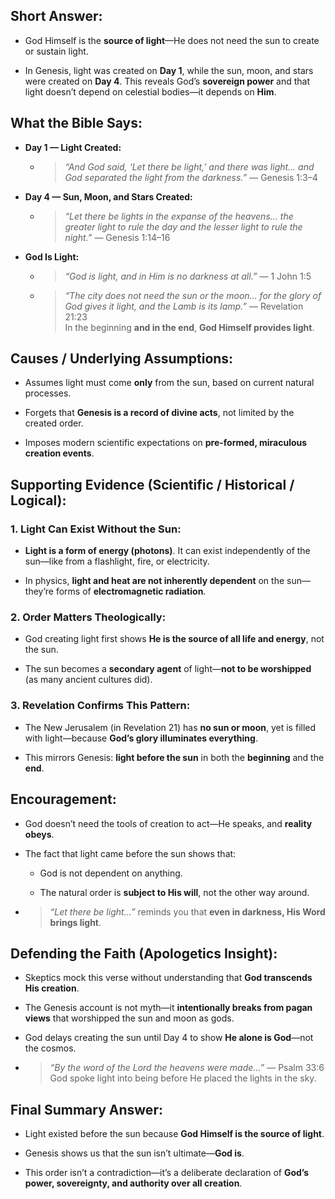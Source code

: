 ## Short Answer:

- God Himself is the **source of light**—He does not need the sun to create or sustain light.
    
- In Genesis, light was created on **Day 1**, while the sun, moon, and stars were created on **Day 4**. This reveals God’s **sovereign power** and that light doesn’t depend on celestial bodies—it depends on **Him**.

## What the Bible Says:

- **Day 1 — Light Created:**
    
    - > _“And God said, ‘Let there be light,’ and there was light… and God separated the light from the darkness.”_ — Genesis 1:3–4
        
- **Day 4 — Sun, Moon, and Stars Created:**
    
    - > _“Let there be lights in the expanse of the heavens… the greater light to rule the day and the lesser light to rule the night.”_ — Genesis 1:14–16
        
- **God Is Light:**
    
    - > _“God is light, and in Him is no darkness at all.”_ — 1 John 1:5
        
    - > _“The city does not need the sun or the moon… for the glory of God gives it light, and the Lamb is its lamp.”_ — Revelation 21:23  
        > In the beginning **and in the end**, **God Himself provides light**.
        

## Causes / Underlying Assumptions:

- Assumes light must come **only** from the sun, based on current natural processes.
    
- Forgets that **Genesis is a record of divine acts**, not limited by the created order.
    
- Imposes modern scientific expectations on **pre-formed, miraculous creation events**.

## Supporting Evidence (Scientific / Historical / Logical):

### 1. **Light Can Exist Without the Sun:**

- **Light is a form of energy (photons)**. It can exist independently of the sun—like from a flashlight, fire, or electricity.
    
- In physics, **light and heat are not inherently dependent** on the sun—they’re forms of **electromagnetic radiation**.
    

### 2. **Order Matters Theologically:**

- God creating light first shows **He is the source of all life and energy**, not the sun.
    
- The sun becomes a **secondary agent** of light—**not to be worshipped** (as many ancient cultures did).
    

### 3. **Revelation Confirms This Pattern:**

- The New Jerusalem (in Revelation 21) has **no sun or moon**, yet is filled with light—because **God’s glory illuminates everything**.
    
- This mirrors Genesis: **light before the sun** in both the **beginning** and the **end**.

## Encouragement:

- God doesn’t need the tools of creation to act—He speaks, and **reality obeys**.
    
- The fact that light came before the sun shows that:
    
    - God is not dependent on anything.
        
    - The natural order is **subject to His will**, not the other way around.
        
- > _“Let there be light…”_ reminds you that **even in darkness, His Word brings light**.

## Defending the Faith (Apologetics Insight):

- Skeptics mock this verse without understanding that **God transcends His creation**.
    
- The Genesis account is not myth—it **intentionally breaks from pagan views** that worshipped the sun and moon as gods.
    
- God delays creating the sun until Day 4 to show **He alone is God**—not the cosmos.
    
- > _“By the word of the Lord the heavens were made…”_ — Psalm 33:6  
    > God spoke light into being before He placed the lights in the sky.

## Final Summary Answer:

- Light existed before the sun because **God Himself is the source of light**.
    
- Genesis shows us that the sun isn’t ultimate—**God is**.
    
- This order isn’t a contradiction—it’s a deliberate declaration of **God’s power, sovereignty, and authority over all creation**.